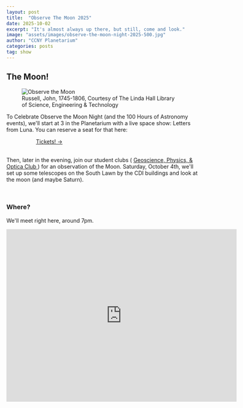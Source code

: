 ```yaml
---
layout: post
title:  "Observe The Moon 2025"
date: 2025-10-02
excerpt: "It's almost always up there, but still, come and look."
image: "assets/images/observe-the-moon-night-2025-500.jpg"
author: "CCNY Planetarium"
categories: posts
tag: show
---
```


## The Moon!

<div class="row">
<figure class="figure float-md-left col-md-4" style="max-width: 400px;">
   <img src="{{site.baseurl}}/assets/images/observe-the-moon-night-2025-1080sq.jpg" class="figure-img img-fluid" alt="Observe the Moon" />
     <figcaption class="figure-caption">Russell, John, 1745-1806, Courtesy of The Linda Hall Library of Science, Engineering & Technology</figcaption>

   
 </figure>

<div class="col">
<p>To Celebrate Observe the Moon Night (and the 100 Hours of Astronomy events), we'll start at 3 in the Planetarium with a live space show: Letters from Luna. You can reserve a seat for that here: </p>

<div style="margin: auto; width: 350px;">
   <a href="https://www.eventbrite.com/e/live-space-show-letters-from-luna-tickets-1743358134109?aff=oddtdtcreator" class="btn btn-primary" target="_blank">Tickets! &rarr;</a>
</div>

<br>

<p>Then, later in the evening, join our student clubs ( <a target="_blank" href="https://groups.ccny.cuny.edu/optica/rsvp_boot?id=1934105">Geoscience, Physics, & Optica Club </a>) for an observation of the Moon. Saturday, October 4th, we'll set up some telescopes on the South Lawn by the CDI buildings and look at the moon (and maybe Saturn). </p>

</div>
</div>
<br>

### Where?

We'll meet right here, around 7pm. 

<iframe src="https://www.google.com/maps/embed?pb=!1m17!1m12!1m3!1d2356.916329326415!2d-73.95252095996817!3d40.81765684365989!2m3!1f0!2f0!3f0!3m2!1i1024!2i768!4f13.1!3m2!1m1!2zNDDCsDQ5JzAwLjciTiA3M8KwNTcnMDMuNSJX!5e1!3m2!1sen!2sus!4v1759407521112!5m2!1sen!2sus" width="600" height="450" style="border:0;" allowfullscreen="" loading="lazy" referrerpolicy="no-referrer-when-downgrade"></iframe>










